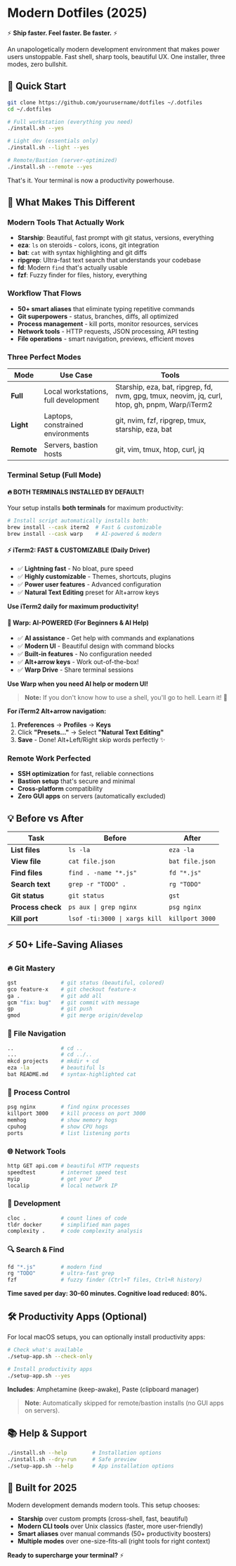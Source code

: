 # Modern Dotfiles (2025)

⚡ **Ship faster. Feel faster. Be faster.** ⚡

An unapologetically modern development environment that makes power users unstoppable. Fast shell, sharp tools, beautiful UX. One installer, three modes, zero bullshit.

## 🚀 Quick Start

```bash
git clone https://github.com/yourusername/dotfiles ~/.dotfiles
cd ~/.dotfiles

# Full workstation (everything you need)
./install.sh --yes

# Light dev (essentials only)
./install.sh --light --yes

# Remote/Bastion (server-optimized)
./install.sh --remote --yes
```

That's it. Your terminal is now a productivity powerhouse.

## 🎯 What Makes This Different

### **Modern Tools That Actually Work**
- **Starship**: Beautiful, fast prompt with git status, versions, everything
- **eza**: `ls` on steroids - colors, icons, git integration
- **bat**: `cat` with syntax highlighting and git diffs
- **ripgrep**: Ultra-fast text search that understands your codebase
- **fd**: Modern `find` that's actually usable
- **fzf**: Fuzzy finder for files, history, everything

### **Workflow That Flows**
- **50+ smart aliases** that eliminate typing repetitive commands
- **Git superpowers** - status, branches, diffs, all optimized
- **Process management** - kill ports, monitor resources, services
- **Network tools** - HTTP requests, JSON processing, API testing
- **File operations** - smart navigation, previews, efficient moves

### **Three Perfect Modes**

| Mode | Use Case | Tools |
|------|----------|-------|
| **Full** | Local workstations, full development | Starship, eza, bat, ripgrep, fd, nvm, gpg, tmux, neovim, jq, curl, htop, gh, pnpm, Warp/iTerm2 |
| **Light** | Laptops, constrained environments | git, nvim, fzf, ripgrep, tmux, starship, eza, bat |
| **Remote** | Servers, bastion hosts | git, vim, tmux, htop, curl, jq |

### **Terminal Setup** (Full Mode)

#### **🔥 BOTH TERMINALS INSTALLED BY DEFAULT!**

Your setup installs **both terminals** for maximum productivity:

```bash
# Install script automatically installs both:
brew install --cask iterm2  # Fast & customizable
brew install --cask warp    # AI-powered & modern
```

#### **⚡ iTerm2: FAST & CUSTOMIZABLE (Daily Driver)**
- ✅ **Lightning fast** - No bloat, pure speed
- ✅ **Highly customizable** - Themes, shortcuts, plugins
- ✅ **Power user features** - Advanced configuration
- ✅ **Natural Text Editing** preset for Alt+arrow keys

**Use iTerm2 daily for maximum productivity!**

#### **🤖 Warp: AI-POWERED (For Beginners & AI Help)**
- ✅ **AI assistance** - Get help with commands and explanations
- ✅ **Modern UI** - Beautiful design with command blocks
- ✅ **Built-in features** - No configuration needed
- ✅ **Alt+arrow keys** - Work out-of-the-box!
- ✅ **Warp Drive** - Share terminal sessions

**Use Warp when you need AI help or modern UI!**

> **Note:** If you don't know how to use a shell, you'll go to hell. Learn it! 🚀

**For iTerm2 Alt+arrow navigation:**
1. **Preferences** → **Profiles** → **Keys**
2. Click **"Presets..."** → Select **"Natural Text Editing"**
3. **Save** - Done! Alt+Left/Right skip words perfectly ✨

### **Remote Work Perfected**
- **SSH optimization** for fast, reliable connections
- **Bastion setup** that's secure and minimal
- **Cross-platform** compatibility
- **Zero GUI apps** on servers (automatically excluded)

## 💡 **Before vs After**

| Task | Before | After |
|------|--------|-------|
| **List files** | `ls -la` | `eza -la` |
| **View file** | `cat file.json` | `bat file.json` |
| **Find files** | `find . -name "*.js"` | `fd "*.js"` |
| **Search text** | `grep -r "TODO" .` | `rg "TODO"` |
| **Git status** | `git status` | `gst` |
| **Process check** | `ps aux \| grep nginx` | `psg nginx` |
| **Kill port** | `lsof -ti:3000 \| xargs kill` | `killport 3000` |

## ⚡ **50+ Life-Saving Aliases**

### **🔥 Git Mastery**
```bash
gst              # git status (beautiful, colored)
gco feature-x    # git checkout feature-x
ga .             # git add all
gcm "fix: bug"   # git commit with message
gp               # git push
gmod             # git merge origin/develop
```

### **🚀 File Navigation**
```bash
..               # cd ..
...              # cd ../..
mkcd projects    # mkdir + cd
eza -la          # beautiful ls
bat README.md    # syntax-highlighted cat
```

### **🔧 Process Control**
```bash
psg nginx        # find nginx processes
killport 3000    # kill process on port 3000
memhog           # show memory hogs
cpuhog           # show CPU hogs
ports            # list listening ports
```

### **🌐 Network Tools**
```bash
http GET api.com # beautiful HTTP requests
speedtest        # internet speed test
myip             # get your IP
localip          # local network IP
```

### **🎨 Development**
```bash
cloc .           # count lines of code
tldr docker      # simplified man pages
complexity .     # code complexity analysis
```

### **🔍 Search & Find**
```bash
fd "*.js"        # modern find
rg "TODO"        # ultra-fast grep
fzf              # fuzzy finder (Ctrl+T files, Ctrl+R history)
```

**Time saved per day: 30-60 minutes. Cognitive load reduced: 80%.**

## 🛠️ **Productivity Apps (Optional)**

For local macOS setups, you can optionally install productivity apps:

```bash
# Check what's available
./setup-app.sh --check-only

# Install productivity apps
./setup-app.sh --yes
```

**Includes**: Amphetamine (keep-awake), Paste (clipboard manager)

> **Note**: Automatically skipped for remote/bastion installs (no GUI apps on servers).

## 📚 **Help & Support**

```bash
./install.sh --help        # Installation options
./install.sh --dry-run     # Safe preview
./setup-app.sh --help      # App installation options
```

## 🤝 **Built for 2025**

Modern development demands modern tools. This setup chooses:
- **Starship** over custom prompts (cross-shell, fast, beautiful)
- **Modern CLI tools** over Unix classics (faster, more user-friendly)
- **Smart aliases** over manual commands (50+ productivity boosters)
- **Multiple modes** over one-size-fits-all (right tools for right context)

**Ready to supercharge your terminal?** ⚡